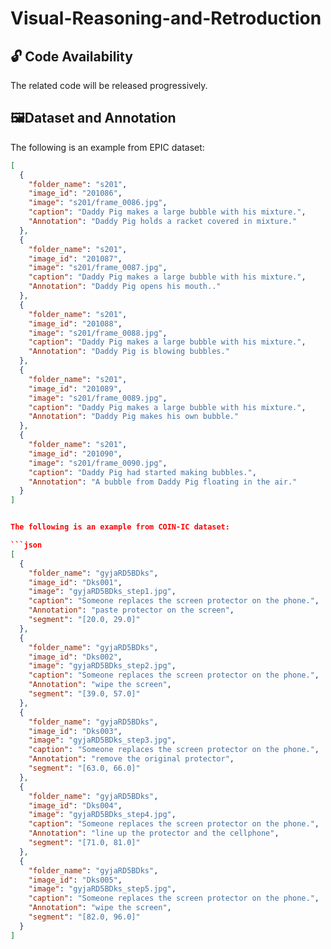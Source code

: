 # Visual-Reasoning-and-Retroduction

## 🔓 Code Availability

The related code will be released progressively.

## 🖼️Dataset and Annotation

The following is an example from EPIC dataset:

```json
[
  {
    "folder_name": "s201",
    "image_id": "201086",
    "image": "s201/frame_0086.jpg",
    "caption": "Daddy Pig makes a large bubble with his mixture.",
    "Annotation": "Daddy Pig holds a racket covered in mixture."
  },
  {
    "folder_name": "s201",
    "image_id": "201087",
    "image": "s201/frame_0087.jpg",
    "caption": "Daddy Pig makes a large bubble with his mixture.",
    "Annotation": "Daddy Pig opens his mouth.."
  },
  {
    "folder_name": "s201",
    "image_id": "201088",
    "image": "s201/frame_0088.jpg",
    "caption": "Daddy Pig makes a large bubble with his mixture.",
    "Annotation": "Daddy Pig is blowing bubbles."
  },
  {
    "folder_name": "s201",
    "image_id": "201089",
    "image": "s201/frame_0089.jpg",
    "caption": "Daddy Pig makes a large bubble with his mixture.",
    "Annotation": "Daddy Pig makes his own bubble."
  },
  {
    "folder_name": "s201",
    "image_id": "201090",
    "image": "s201/frame_0090.jpg",
    "caption": "Daddy Pig had started making bubbles.",
    "Annotation": "A bubble from Daddy Pig floating in the air."
  }
]


The following is an example from COIN-IC dataset:

```json
[
  {
    "folder_name": "gyjaRD5BDks",
    "image_id": "Dks001",
    "image": "gyjaRD5BDks_step1.jpg",
    "caption": "Someone replaces the screen protector on the phone.",
    "Annotation": "paste protector on the screen",
    "segment": "[20.0, 29.0]"
  },
  {
    "folder_name": "gyjaRD5BDks",
    "image_id": "Dks002",
    "image": "gyjaRD5BDks_step2.jpg",
    "caption": "Someone replaces the screen protector on the phone.",
    "Annotation": "wipe the screen",
    "segment": "[39.0, 57.0]"
  },
  {
    "folder_name": "gyjaRD5BDks",
    "image_id": "Dks003",
    "image": "gyjaRD5BDks_step3.jpg",
    "caption": "Someone replaces the screen protector on the phone.",
    "Annotation": "remove the original protector",
    "segment": "[63.0, 66.0]"
  },
  {
    "folder_name": "gyjaRD5BDks",
    "image_id": "Dks004",
    "image": "gyjaRD5BDks_step4.jpg",
    "caption": "Someone replaces the screen protector on the phone.",
    "Annotation": "line up the protector and the cellphone",
    "segment": "[71.0, 81.0]"
  },
  {
    "folder_name": "gyjaRD5BDks",
    "image_id": "Dks005",
    "image": "gyjaRD5BDks_step5.jpg",
    "caption": "Someone replaces the screen protector on the phone.",
    "Annotation": "wipe the screen",
    "segment": "[82.0, 96.0]"
  }
]
